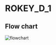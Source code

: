 # ROKEY_D_1

## Flow chart

![flowchart](https://github.com/user-attachments/assets/6dc30b88-91ca-400a-b67d-559d0d9cc671)
